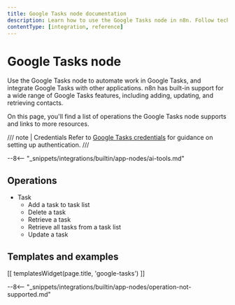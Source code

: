 ```yaml
---
title: Google Tasks node documentation
description: Learn how to use the Google Tasks node in n8n. Follow technical documentation to integrate Google Tasks node into your workflows.
contentType: [integration, reference]
---
```


# Google Tasks node

Use the Google Tasks node to automate work in Google Tasks, and integrate Google Tasks with other applications. n8n has built-in support for a wide range of Google Tasks features, including adding, updating, and retrieving contacts. 

On this page, you'll find a list of operations the Google Tasks node supports and links to more resources.

/// note | Credentials
Refer to [Google Tasks credentials](/integrations/builtin/credentials/google/index.md) for guidance on setting up authentication. 
///

--8<-- "_snippets/integrations/builtin/app-nodes/ai-tools.md"

## Operations

* Task
    * Add a task to task list
    * Delete a task
    * Retrieve a task
    * Retrieve all tasks from a task list
    * Update a task

## Templates and examples

<!-- see https://www.notion.so/n8n/Pull-in-templates-for-the-integrations-pages-37c716837b804d30a33b47475f6e3780 -->
[[ templatesWidget(page.title, 'google-tasks') ]]

--8<-- "_snippets/integrations/builtin/app-nodes/operation-not-supported.md"
